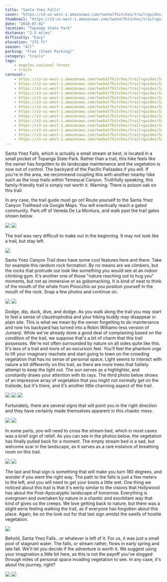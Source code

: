 ```yaml
---
title: "Santa Ynez Falls"
cover: "https://s3-us-west-1.amazonaws.com/twohalfhitches/trail+guides/Santa+Ynez/_J8A5376.jpg"
thumbnail: "https://s3-us-west-1.amazonaws.com/twohalfhitches/trail+guides/Santa+Ynez/thumbnail.jpeg"
date: "2018-07-02"
location: "Topanga State Park"
distance: "2.5 miles"
difficulty: "Easy"
elevation: "275 ft"
season: "All"
parking: "Free (Steet Parking)"
category: "trails"
tags:
    - angeles national forest
    - trails
carousel:
    - https://s3-us-west-1.amazonaws.com/twohalfhitches/trail+guides/Santa+Ynez/_J8A5321.jpg
    - https://s3-us-west-1.amazonaws.com/twohalfhitches/trail+guides/Santa+Ynez/_J8A5329.jpg
    - https://s3-us-west-1.amazonaws.com/twohalfhitches/trail+guides/Santa+Ynez/_J8A5335.jpg
    - https://s3-us-west-1.amazonaws.com/twohalfhitches/trail+guides/Santa+Ynez/_J8A5337.jpg
    - https://s3-us-west-1.amazonaws.com/twohalfhitches/trail+guides/Santa+Ynez/_J8A5339.jpg
    - https://s3-us-west-1.amazonaws.com/twohalfhitches/trail+guides/Santa+Ynez/_J8A5347.jpg
    - https://s3-us-west-1.amazonaws.com/twohalfhitches/trail+guides/Santa+Ynez/_J8A5349.jpg
    - https://s3-us-west-1.amazonaws.com/twohalfhitches/trail+guides/Santa+Ynez/_J8A5353.jpg
    - https://s3-us-west-1.amazonaws.com/twohalfhitches/trail+guides/Santa+Ynez/_J8A5354.jpg
    - https://s3-us-west-1.amazonaws.com/twohalfhitches/trail+guides/Santa+Ynez/_J8A5362.jpg
    - https://s3-us-west-1.amazonaws.com/twohalfhitches/trail+guides/Santa+Ynez/_J8A5367.jpg
    - https://s3-us-west-1.amazonaws.com/twohalfhitches/trail+guides/Santa+Ynez/_J8A5373.jpg
    - https://s3-us-west-1.amazonaws.com/twohalfhitches/trail+guides/Santa+Ynez/_J8A5380.jpg
    - https://s3-us-west-1.amazonaws.com/twohalfhitches/trail+guides/Santa+Ynez/_J8A5384.jpg
---
```


Santa Ynez Falls, which is actually a small stream at best, is located in a small pocket of Topanga State Park. Rather than a trail, this hike feels like the owner has forgotten to do landscape maintenance and the vegetation is now out of control. The backyard of the Pacific Palisades if you will. If you're in the area, we recommend coupling this with another nearby hike such as the loop trails within Temescal Canyon. Truthfully speaking, this family-friendly trail is simply not worth it. Warning: There is poison oak on this trail.

In any case, the trail guide must go on! Route yourself to the Santa Ynez Canyon Trailhead via Google Maps. You will eventually reach a gated community. Park off of Vereda De La Montura, and walk past the trail gates shown below.

![](https://s3-us-west-1.amazonaws.com/twohalfhitches/trail+guides/Santa+Ynez/_J8A5314.jpg)
![](https://s3-us-west-1.amazonaws.com/twohalfhitches/trail+guides/Santa+Ynez/_J8A5315.jpg)

The trail was very difficult to make out in the beginning. It may not look like a trail, but stay left.

![](https://s3-us-west-1.amazonaws.com/twohalfhitches/trail+guides/Santa+Ynez/_J8A5330.jpg)

Santa Ynez Canyon Trail does have some cool features here and there. Take for example this random rock formation. By no means are we climbers, but the rocks that protrude out look like something you would see at an indoor climbing gym. It's another one of those "nature reaching out to hug you" moments, but not as immersive or as gobsmacking. It is kind of neat to think of the mouth of the whale from Pinocchio as you position yourself in the mouth of the rock. Snap a few photos and continue on.

![](https://s3-us-west-1.amazonaws.com/twohalfhitches/trail+guides/Santa+Ynez/_J8A5381.jpg)
![](https://s3-us-west-1.amazonaws.com/twohalfhitches/trail+guides/Santa+Ynez/_J8A5383.jpg)

Dodge, dip, duck, dive, and dodge. As you walk along the trail you may start to feel a sense of claustrophobia and your hiking buddy may disappear in plain site. This is what we mean by the owner forgetting to do maintenance and now his backyard has turned into a Robin Williams-less version of Jumanji. While we've already done a good deal of complaining based on the condition of the trail, we suppose that's a bit of charm that this trail possesses. We're not often surrounded by nature on all sides quite like this. It's less of a trail and more of an excursion feel. You'll feel the phantom urge to lift your imaginary machete and start going to town on the crowding vegetation that has no sense of personal space. Light seems to interact with nature a bit differently on this trail, as there are more trees that futilely attempt to keep the light out. The sun serves as a highlighter, and constantly draws your attention with its rays. The third photo below shows of an impressive array of vegetation that you might not normally get on the trailside, but it's there, and it's another little charming aspect of the trail.

![](https://s3-us-west-1.amazonaws.com/twohalfhitches/trail+guides/Santa+Ynez/_J8A5334.jpg)
![](https://s3-us-west-1.amazonaws.com/twohalfhitches/trail+guides/Santa+Ynez/_J8A5351.jpg)
![](https://s3-us-west-1.amazonaws.com/twohalfhitches/trail+guides/Santa+Ynez/_J8A5357.jpg)

Fortunately, there are several signs that will point you in the right direction and they have certainly made themselves apparent in this chaotic mess.

![](https://s3-us-west-1.amazonaws.com/twohalfhitches/trail+guides/Santa+Ynez/_J8A5341.jpg)
![](https://s3-us-west-1.amazonaws.com/twohalfhitches/trail+guides/Santa+Ynez/_J8A5348.jpg)

In some parts, you will need to cross the stream bed, which in most cases was a brief sign of relief. As you can see in the photos below, the vegetation has finally pulled back for a moment. The empty stream bed is a sad, but welcome scar in the landscape, as it serves as a rare instance of breathing room on this trail.

![](https://s3-us-west-1.amazonaws.com/twohalfhitches/trail+guides/Santa+Ynez/_J8A5360.jpg)
![](https://s3-us-west-1.amazonaws.com/twohalfhitches/trail+guides/Santa+Ynez/_J8A5366.jpg)

The last and final sign is something that will make you turn 180 degrees, and wonder if you went the right way. The path to the falls is just a few meters to the left, and you will need to get your boots a little wet. One thing we noticed about this trail is that it's eerily similar to the visions that Hollywood has about the Post-Apocalyptic landscape of tomorrow. Everything is overgrown and overtaken by nature in a chaotic and exorbitant way that kind of gives us the creeps. We love getting back to nature, but there was a slight eerie feeling walking the trail, as if everyone has forgotten about this place. Again, be on the look out for that last sign amidst the swells of hostile vegetation.

![](https://s3-us-west-1.amazonaws.com/twohalfhitches/trail+guides/Santa+Ynez/_J8A5371.jpg)

Behold, Santa Ynez Falls...or whatever is left of it. For us, it was just a small pool of stagnant water. The falls, or stream rather, flows in early spring and late fall. We'll let you decide if the adventure is worth it. We suggest using your imagination a little bit here, as this is not the payoff you've slogged through miles of personal space invading vegetation to see. In any case, it's about the journey, right?

![](https://s3-us-west-1.amazonaws.com/twohalfhitches/trail+guides/Santa+Ynez/_J8A5377.jpg)
![](https://s3-us-west-1.amazonaws.com/twohalfhitches/trail+guides/Santa+Ynez/_J8A5378.jpg)
